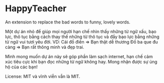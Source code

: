 # HappyTeacher
An extension to replace the bad words to funny, lovely words.

Một dự án nhỏ để giúp mọi người hạn chế nhìn thấy những từ ngữ xấu, bạo lực, thô tục bằng cách thay thế những từ thô tục và đầy bạo lực bằng những từ ngữ vui tươi yêu đời.
VD:
Cái đồ điên => Bạn thật dễ thương
Đồ ba que đu càng => Bạn rất thông minh và đẹp trai.

Mình mong muốn dự án này sẽ góp phần làm sạch internet, hạn chế cảm xúc tiêu cực khi bạn đọc những từ ngữ không hay. Mong nhận được sự ủng hộ của các bạn!

License: MIT và vĩnh viễn vẫn là MIT.

